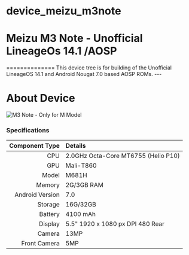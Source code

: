 # device_meizu_m3note
# Meizu M3 Note - Unofficial LineageOs 14.1 /AOSP 
============== This device tree is for building of the 
Unofficial LineageOS 14.1 and Android Nougat 7.0 based AOSP 
ROMs. ---
# About Device
![M3 Note - Only for M Model ](https://media.takealot.com/covers_tsins/46815686/6937520011497-1-zoom.jpg 
"Meizu M3 Note")

### Specifications
Component Type | Details 
-------:|:------------------------- 
CPU | 2.0GHz Octa-Core MT6755 (Helio P10) 
GPU | Mali-T860 
Model | M681H 
Memory | 2G/3GB RAM 
Android Version | 7.0
Storage | 16G/32GB 
Battery | 4100 mAh 
Display | 5.5" 1920 x 1080 px DPI 480 Rear 
Camera | 13MP  
Front Camera | 5MP

